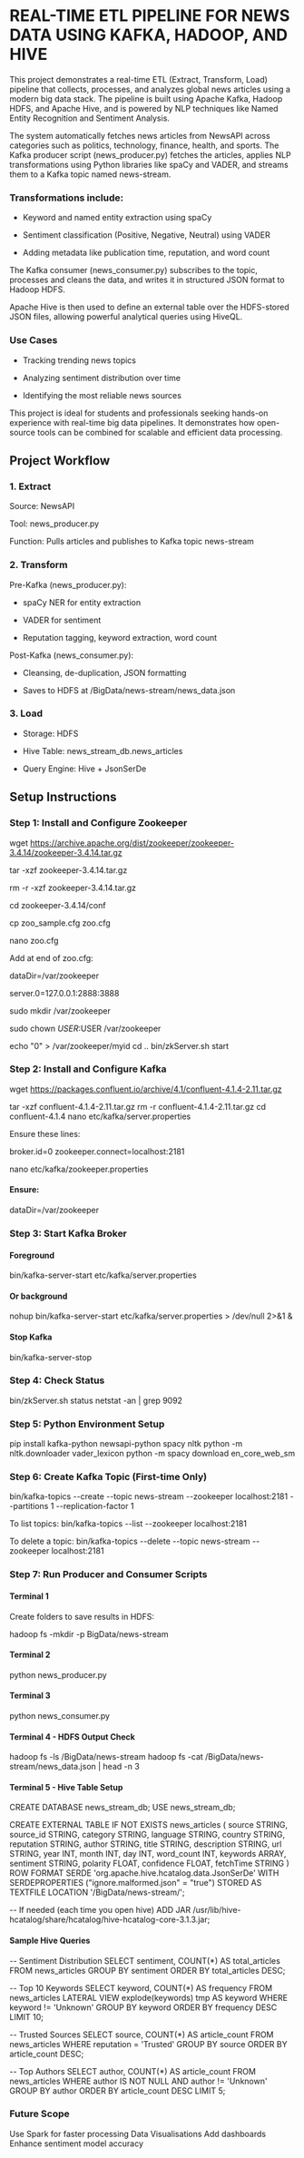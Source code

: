 # REAL-TIME ETL PIPELINE FOR NEWS DATA USING KAFKA, HADOOP, AND HIVE

This project demonstrates a real-time ETL (Extract, Transform, Load) pipeline that collects, processes, and analyzes global news articles using a modern big data stack. The pipeline is built using Apache Kafka, Hadoop HDFS, and Apache Hive, and is powered by NLP techniques like Named Entity Recognition and Sentiment Analysis.

The system automatically fetches news articles from NewsAPI across categories such as politics, technology, finance, health, and sports. The Kafka producer script (news_producer.py) fetches the articles, applies NLP transformations using Python libraries like spaCy and VADER, and streams them to a Kafka topic named news-stream.

### Transformations include:

* Keyword and named entity extraction using spaCy

* Sentiment classification (Positive, Negative, Neutral) using VADER

* Adding metadata like publication time, reputation, and word count

The Kafka consumer (news_consumer.py) subscribes to the topic, processes and cleans the data, and writes it in structured JSON format to Hadoop HDFS.

Apache Hive is then used to define an external table over the HDFS-stored JSON files, allowing powerful analytical queries using HiveQL.

### Use Cases

* Tracking trending news topics

* Analyzing sentiment distribution over time

* Identifying the most reliable news sources

This project is ideal for students and professionals seeking hands-on experience with real-time big data pipelines. It demonstrates how open-source tools can be combined for scalable and efficient data processing.

## Project Workflow

### 1. Extract

Source: NewsAPI

Tool: news_producer.py

Function: Pulls articles and publishes to Kafka topic news-stream

### 2. Transform

Pre-Kafka (news_producer.py):

  * spaCy NER for entity extraction
  
  * VADER for sentiment

  * Reputation tagging, keyword extraction, word count

Post-Kafka (news_consumer.py):

  *  Cleansing, de-duplication, JSON formatting
    
  * Saves to HDFS at /BigData/news-stream/news_data.json

### 3. Load

* Storage: HDFS

* Hive Table: news_stream_db.news_articles

* Query Engine: Hive + JsonSerDe

## Setup Instructions

### Step 1: Install and Configure Zookeeper

wget https://archive.apache.org/dist/zookeeper/zookeeper-3.4.14/zookeeper-3.4.14.tar.gz

tar -xzf zookeeper-3.4.14.tar.gz

rm -r -xzf zookeeper-3.4.14.tar.gz

cd zookeeper-3.4.14/conf

cp zoo_sample.cfg zoo.cfg

nano zoo.cfg

Add at end of zoo.cfg:

dataDir=/var/zookeeper

server.0=127.0.0.1:2888:3888

sudo mkdir /var/zookeeper

sudo chown $USER:$USER /var/zookeeper

echo "0" > /var/zookeeper/myid
cd ..
bin/zkServer.sh start

### Step 2: Install and Configure Kafka

wget https://packages.confluent.io/archive/4.1/confluent-4.1.4-2.11.tar.gz

tar -xzf confluent-4.1.4-2.11.tar.gz
rm -r confluent-4.1.4-2.11.tar.gz
cd confluent-4.1.4
nano etc/kafka/server.properties

Ensure these lines:

broker.id=0
zookeeper.connect=localhost:2181

nano etc/kafka/zookeeper.properties
#### Ensure:
dataDir=/var/zookeeper

### Step 3: Start Kafka Broker

#### Foreground
bin/kafka-server-start etc/kafka/server.properties

#### Or background
nohup bin/kafka-server-start etc/kafka/server.properties > /dev/null 2>&1 &

#### Stop Kafka
bin/kafka-server-stop

### Step 4: Check Status

bin/zkServer.sh status
netstat -an | grep 9092

### Step 5: Python Environment Setup

pip install kafka-python newsapi-python spacy nltk
python -m nltk.downloader vader_lexicon
python -m spacy download en_core_web_sm

### Step 6: Create Kafka Topic (First-time Only)


bin/kafka-topics --create --topic news-stream --zookeeper localhost:2181 --partitions 1 --replication-factor 1

To list topics:
bin/kafka-topics --list --zookeeper localhost:2181

To delete a  topic:
bin/kafka-topics --delete --topic news-stream --zookeeper localhost:2181


### Step 7: Run Producer and Consumer Scripts

#### Terminal 1
Create folders to save results in HDFS:

hadoop fs -mkdir -p BigData/news-stream

#### Terminal 2
python news_producer.py

#### Terminal 3 
python news_consumer.py

#### Terminal 4 - HDFS Output Check  

hadoop fs -ls /BigData/news-stream
hadoop fs -cat /BigData/news-stream/news_data.json | head -n 3

#### Terminal 5 - Hive Table Setup

CREATE DATABASE news_stream_db;
USE news_stream_db;

CREATE EXTERNAL TABLE IF NOT EXISTS news_articles (
  source STRING,
  source_id STRING,
  category STRING,
  language STRING,
  country STRING,
  reputation STRING,
  author STRING,
  title STRING,
  description STRING,
  url STRING,
  year INT,
  month INT,
  day INT,
  word_count INT,
  keywords ARRAY<STRING>,
  sentiment STRING,
  polarity FLOAT,
  confidence FLOAT,
  fetchTime STRING
)
ROW FORMAT SERDE 'org.apache.hive.hcatalog.data.JsonSerDe'
WITH SERDEPROPERTIES ("ignore.malformed.json" = "true")
STORED AS TEXTFILE
LOCATION '/BigData/news-stream/';

-- If needed (each time you open hive)
ADD JAR /usr/lib/hive-hcatalog/share/hcatalog/hive-hcatalog-core-3.1.3.jar;

#### Sample Hive Queries

-- Sentiment Distribution
SELECT sentiment, COUNT(*) AS total_articles FROM news_articles GROUP BY sentiment ORDER BY total_articles DESC;

-- Top 10 Keywords
SELECT keyword, COUNT(*) AS frequency FROM news_articles LATERAL VIEW explode(keywords) tmp AS keyword WHERE keyword != 'Unknown' GROUP BY keyword ORDER BY frequency DESC LIMIT 10;

-- Trusted Sources
SELECT source, COUNT(*) AS article_count FROM news_articles WHERE reputation = 'Trusted' GROUP BY source ORDER BY article_count DESC;

-- Top Authors
SELECT author, COUNT(*) AS article_count FROM news_articles WHERE author IS NOT NULL AND author != 'Unknown' GROUP BY author ORDER BY article_count DESC LIMIT 5;

### Future Scope
Use Spark for faster processing
Data Visualisations
Add dashboards 
Enhance sentiment model accuracy

